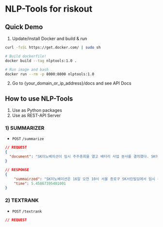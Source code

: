 # NLP-Tools for riskout

## Quick Demo

1. Update/install Docker and build & run

```bash
curl -fsSL https://get.docker.com/ | sudo sh

# Build dockerfile!
docker build --tag nlptools:1.0 .

# Run image and bash
docker run --rm -p 8000:8000 nlptools:1.0
```

2. Go to {your_domain_or_ip_address}/docs and see API Docs

## How to use NLP-Tools

1. Use as Python packages
2. Use as REST-API Server

### 1) SUMMARIZER

- `POST` `/summarize`

```json
// REQUEST
{
  "document": "SK이노베이션이 임시 주주총회을 열고 배터리 사업 분사를 결의했다. SK이노베이션은 16일 오전 10시 서울 종로구 SK서린빌딩에서 임시 주주총회를 열고 'SK배터리 주식회사(가칭)'와 'SK E&P 주식회사(가칭)'의 물적분할안을 의결했다. 전 체 주주의 74.57%(6233만1624주)가 주총에 참석했으며, 이 가운데 80.2%(4998만1081주)가 찬성했다. 분할 조 건인 주총 참석 주식의 3분의 2 이상, 전체 주식의 3분의 1이상 찬성을 확보했다. 2대 주주인 국민연금이 분 사안에 반대한다는 의사를 밝혔지만 글로벌 의결권 자문기구 등이 찬성 의사를 밝혔다. SK이노베이션의 지분 율은 올해 반기 기준 ㈜SK 등 특수관계인 33.4%, SK이노베이션 자기주식 10.8%, 국민연금 8.1%, 기타(외국인 및 국내 기관, 개인주주) 47.7% 등이다. 기타 지분 중 외국인ㆍ국내 기관이 약 26%, 개인주주가 22% 수준이다."
}

// RESPONSE
{
    "summairzed": "SK이노베이션은 16일 오전 10시 서울 종로구 SK서린빌딩에서 임시 주주총회를 열고 'SK배터리 주식회사(가칭)'와 'SK E&P 주식회사(가칭)'의 물적분할안을 의결했다.",
    "time": 5.45867395401001
}
```

### 2) TEXTRANK

- `POST` `/textrank`

```json
// REQUEST

